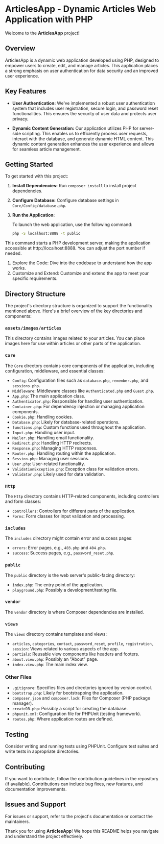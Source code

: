 # ArticlesApp - Dynamic Articles Web Application with PHP

Welcome to the **ArticlesApp** project!

## Overview

ArticlesApp is a dynamic web application developed using PHP, designed to empower users to create, edit, and manage articles. This application places a strong emphasis on user authentication for data security and an improved user experience.

## Key Features

- **User Authentication:** We've implemented a robust user authentication system that includes user registration, secure login, and password reset functionalities. This ensures the security of user data and protects user privacy.

- **Dynamic Content Generation:** Our application utilizes PHP for server-side scripting. This enables us to efficiently process user requests, interact with the database, and generate dynamic HTML content. This dynamic content generation enhances the user experience and allows for seamless article management.

## Getting Started

To get started with this project:

1. **Install Dependencies:** Run `composer install` to install project dependencies.

2. **Configure Database:** Configure database settings in `Core/Config/database.php`.

3. **Run the Application:**

   To launch the web application, use the following command:

   ```bash
   php -S localhost:8888 -t public
  This command starts a PHP development server, making the application accessible at http://localhost:8888. You can adjust the port number if needed.
  1. Explore the Code: Dive into the codebase to understand how the app works.
  2. Customize and Extend: Customize and extend the app to meet your specific requirements.

## Directory Structure

The project's directory structure is organized to support the functionality mentioned above. Here's a brief overview of the key directories and components:

### `assets/images/articles`

This directory contains images related to your articles. You can place images here for use within articles or other parts of the application.

### `Core`

The `Core` directory contains core components of the application, including configuration, middleware, and essential classes:

- `Config`: Configuration files such as `database.php`, `remember.php`, and `sessions.php`.
- `Middleware`: Middleware classes like `Authenticated.php` and `Guest.php`.
- `App.php`: The main application class.
- `Authenticator.php`: Responsible for handling user authentication.
- `Container.php`: For dependency injection or managing application components.
- `Cookie.php`: Handling cookies.
- `Database.php`: Likely for database-related operations.
- `functions.php`: Custom functions used throughout the application.
- `Input.php`: Handling user input.
- `Mailer.php`: Handling email functionality.
- `Redirect.php`: Handling HTTP redirects.
- `Response.php`: Managing HTTP responses.
- `Router.php`: Handling routing within the application.
- `Session.php`: Managing user sessions.
- `User.php`: User-related functionality.
- `ValidationException.php`: Exception class for validation errors.
- `Validator.php`: Likely used for data validation.

### `Http`

The `Http` directory contains HTTP-related components, including controllers and form classes:

- `controllers`: Controllers for different parts of the application.
- `Forms`: Form classes for input validation and processing.

### `includes`

The `includes` directory might contain error and success pages:

- `errors`: Error pages, e.g., `403.php` and `404.php`.
- `success`: Success pages, e.g., `password_reset.php`.

### `public`

The `public` directory is the web server's public-facing directory:

- `index.php`: The entry point of the application.
- `playground.php`: Possibly a development/testing file.

### `vendor`

The `vendor` directory is where Composer dependencies are installed.

### `views`

The `views` directory contains templates and views:

- `articles`, `categories`, `contact`, `password_reset`, `profile`, `registration`, `session`: Views related to various aspects of the app.
- `partials`: Reusable view components like headers and footers.
- `about.view.php`: Possibly an "About" page.
- `index.view.php`: The main index view.

### Other Files

- `.gitignore`: Specifies files and directories ignored by version control.
- `bootstrap.php`: Likely for bootstrapping the application.
- `composer.json` and `composer.lock`: Files for Composer (PHP package manager).
- `createDB.php`: Possibly a script for creating the database.
- `phpunit.xml`: Configuration file for PHPUnit (testing framework).
- `routes.php`: Where application routes are defined.

## Testing

Consider writing and running tests using PHPUnit. Configure test suites and write tests in appropriate directories.

## Contributing

If you want to contribute, follow the contribution guidelines in the repository (if available). Contributions can include bug fixes, new features, and documentation improvements.

## Issues and Support

For issues or support, refer to the project's documentation or contact the maintainers.

Thank you for using **ArticlesApp**! We hope this README helps you navigate and understand the project effectively.
